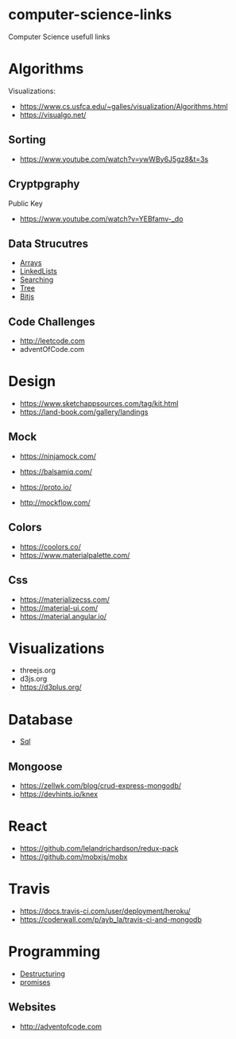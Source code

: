 # computer-science-links

Computer Science usefull links


# Algorithms 

Visualizations:

* https://www.cs.usfca.edu/~galles/visualization/Algorithms.html
* https://visualgo.net/

## Sorting 

* https://www.youtube.com/watch?v=ywWBy6J5gz8&t=3s

## Cryptpgraphy

Public Key

* https://www.youtube.com/watch?v=YEBfamv-_do


## Data Strucutres

* [Arrays](js/arrays.js)
* [LinkedLists](js/linkedlists.js)
* [Searching](js/searching.js)
* [Tree](js/tree.js)
* [Bitjs](js/bitsinjs.js)

## Code Challenges

* http://leetcode.com
* adventOfCode.com

# Design

* https://www.sketchappsources.com/tag/kit.html
* https://land-book.com/gallery/landings

## Mock

* https://ninjamock.com/
* https://balsamiq.com/

* https://proto.io/
* http://mockflow.com/



## Colors

* https://coolors.co/
* https://www.materialpalette.com/

## Css

* https://materializecss.com/
* https://material-ui.com/
* https://material.angular.io/


# Visualizations

* threejs.org
* d3js.org
* https://d3plus.org/

# Database

* [Sql](js/sql.js)

## Mongoose

* https://zellwk.com/blog/crud-express-mongodb/
* https://devhints.io/knex

# React

* https://github.com/lelandrichardson/redux-pack
* https://github.com/mobxjs/mobx

# Travis

* https://docs.travis-ci.com/user/deployment/heroku/
* https://coderwall.com/p/ayb_la/travis-ci-and-mongodb



# Programming

* [Destructuring](js/code/destructuring.js)
* [promises](js/code/promises.js)

## Websites

* http://adventofcode.com
